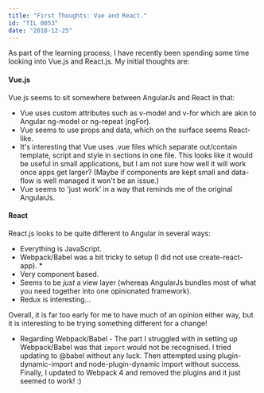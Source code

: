 ```yaml
---
title: "First Thoughts: Vue and React."
id: "TIL 0053"
date: "2018-12-25"
---
```


As part of the learning process, I have recently been spending some time looking into Vue.js and React.js. My initial thoughts are: 

#### Vue.js 

Vue.js seems to sit somewhere between AngularJs and React in that:

* Vue uses custom attributes such as v-model and v-for which are akin to Angular ng-model or ng-repeat (ngFor). 
* Vue seems to use props and data, which on the surface seems React-like.
* It's interesting that Vue uses .vue files which separate out/contain template, script and style in sections in one file. This looks like it would be useful in small applications, but I am not sure how well it will work once apps get larger? (Maybe if components are kept small and data-flow is well managed it won't be an issue.) 
* Vue seems to 'just work' in a way that reminds me of the original AngularJs.


#### React


React.js looks to be quite different to Angular in several ways: 

* Everything is JavaScript.
* Webpack/Babel was a bit tricky to setup (I did not use create-react-app). *
* Very component based.
* Seems to be *just* a view layer (whereas AngularJs bundles most of what you need together into one opinionated framework).
* Redux is interesting... 


Overall, it is far too early for me to have much of an opinion either way, but it is interesting to be trying something different for a change! 


* Regarding Webpack/Babel - The part I struggled with in setting up Webpack/Babel was that ```import``` would not be recognised. I tried updating to @babel without any luck. Then attempted using plugin-dynamic-import and node-plugin-dynamic import without success. Finally, I updated to Webpack 4 and removed the plugins and it just seemed to work! :)
